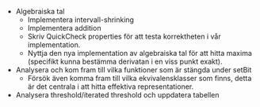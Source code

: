 
- Algebraiska tal
	- Implementera intervall-shrinking
	- Implementera addition
	- Skriv QuickCheck properties för att testa korrektheten i vår implementation.
	- Nyttja den nya implementation av algebraiska tal för att hitta maxima (specifikt kunna bestämma derivatan i en viss punkt exakt).
- Analysera och kom fram till vilka funktioner som är stängda under setBit
	- Försök även komma fram till vilka ekvivalensklasser som finns, detta är det centrala i att hitta effektiva representationer.
- Analysera threshold/iterated threshold och uppdatera tabellen